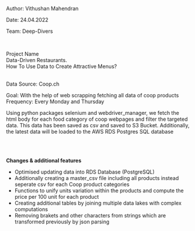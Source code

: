 <p>Author: Vithushan Mahendran</p>
<p>Date: 24.04.2022</p>
<p>Team: Deep-Divers</p>
<br><p>Project Name<br>Data-Driven Restaurants.<br>How To Use Data to Create Attractive Menus?
<br><br>
<p>Data Source: Coop.ch</p>
<p>Goal: With the help of web scrapping fetching all data of coop products
Frequency: Every Monday and Thursday 

Using python packages selenium and webdriver_manager, we fetch the html body for each food category of coop webpages and
filter the targeted data. This data has been saved as csv and saved to S3 Bucket.
Additionally, the latest data will be loaded to the AWS RDS Postgres SQL database
</p>
<br><br>
<p><b>Changes & additional features</b></p>
<ul>
<li>Optimised updating data into RDS Database (PostgreSQL)</li>
<li>Additionally creating a master_csv file including all products instead seperate csv for each Coop product categories</li>
<li>Functions to unify units variation within the products and compute the price per 100 unit for each product</li>
<li>Creating additional tables by joining multiple data lakes with complex computations</li>
<li>Removing brakets and other characters from strings which are transformed previously by json parsing</li>
</ul>